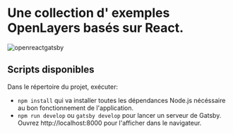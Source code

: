 # Une collection d' exemples OpenLayers basés sur React.

![openreactgatsby](https://user-images.githubusercontent.com/44428775/60974218-ff140700-a329-11e9-9452-70a0182a94fe.gif)

## Scripts disponibles

Dans le répertoire du projet, exécuter:

- `npm install` qui va installer toutes les dépendances Node.js nécéssaire au bon fonctionnement de l'application.
- `npm run develop` ou `gatsby develop` pour lancer un serveur de Gatsby. Ouvrez http://localhost:8000 pour l'afficher dans le navigateur.